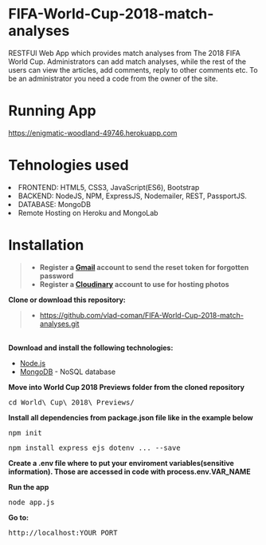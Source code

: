 # FIFA-World-Cup-2018-match-analyses
RESTFUl Web App which provides match analyses from The 2018 FIFA World Cup. Administrators can add match analyses, while the rest of the users can view the articles, add comments, reply to other comments etc. To be an administrator you need a code from the owner of the site.

# Running App
https://enigmatic-woodland-49746.herokuapp.com

# Tehnologies used
<li>FRONTEND: HTML5, CSS3, JavaScript(ES6), Bootstrap</li>
<li>BACKEND: NodeJS, NPM, ExpressJS, Nodemailer, REST, PassportJS.</li>
<li>DATABASE: MongoDB</li>
<li>Remote Hosting on Heroku and MongoLab</li>

# Installation
> - <b>Register a <a href="https://www.google.com/gmail/about/#">Gmail</a> account to send the reset token for forgotten password</b></br>
> - <b>Register a <a href="https://cloudinary.com/">Cloudinary</a> account to use for hosting photos</b></br>

<b>Clone or download this repository:</b></br>
> - https://github.com/vlad-coman/FIFA-World-Cup-2018-match-analyses.git
</br>
<b>Download and install the following technologies:</b></br>
<ul>
  <li><a href="https://nodejs.org/en/download/">Node.js</a></li>
  <li><a href="https://www.mongodb.com/">MongoDB</a> - NoSQL database</li>
</ul>
<b>Move into World Cup 2018 Previews folder from the cloned repository</b>
<pre>cd World\ Cup\ 2018\ Previews/
</pre>
<b>Install all dependencies from package.json file like in the example below</b></br>
<pre>npm init</pre>
<pre>npm install express ejs dotenv ... --save</pre>
<p><b>Create a .env file where to put your enviroment variables(sensitive information). Those are accessed in code with process.env.VAR_NAME</b></p> 

<b>Run the app</b></br>
<pre>node app.js</pre>
<b>Go to:</b></br>
<pre>http://localhost:YOUR_PORT</pre>
